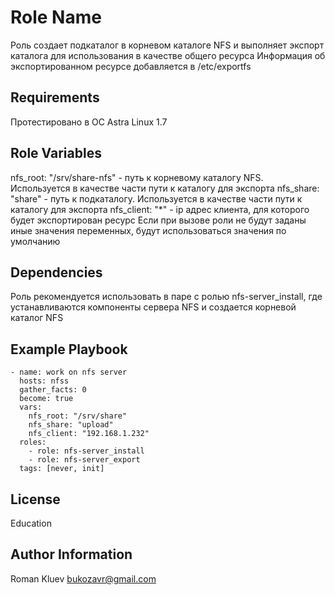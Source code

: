 Role Name
=========

Роль создает подкаталог в корневом каталоге NFS и выполняет экспорт каталога для использования в качестве общего ресурса
Информация об экспортированном ресурсе добавляется в /etc/exportfs

Requirements
------------
Протестировано в ОС Astra Linux 1.7

Role Variables
--------------

nfs_root: "/srv/share-nfs" - путь к корневому каталогу NFS. Используется в качестве части пути к каталогу для экспорта
nfs_share: "share" - путь к подкаталогу. Используется в качестве части пути к каталогу для экспорта
nfs_client: "*" - ip адрес клиента, для которого будет экспортирован ресурс
Если при вызове роли не будут заданы иные значения переменных, будут использоваться значения по умолчанию

Dependencies
------------

Роль рекомендуется использовать в паре с ролью nfs-server_install, где устанавливаются компоненты сервера NFS и создается корневой каталог NFS

Example Playbook
----------------

```
- name: work on nfs server
  hosts: nfss
  gather_facts: 0
  become: true
  vars:
    nfs_root: "/srv/share"
    nfs_share: "upload"
    nfs_client: "192.168.1.232"
  roles:
    - role: nfs-server_install
    - role: nfs-server_export
  tags: [never, init]
```

License
-------

Education

Author Information
------------------
Roman Kluev
bukozavr@gmail.com
